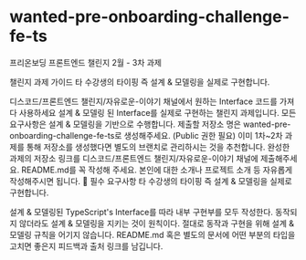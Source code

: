 # wanted-pre-onboarding-challenge-fe-ts

프리온보딩 프론트엔드 챌린지 2월 - 3차 과제

챌린지 과제 가이드
타 수강생의 타이핑 즉 설계 & 모델링을 실제로 구현합니다.

디스코드/프론트엔드 챌린지/자유로운-이야기 채널에서 원하는 Interface 코드를 가져다 사용하세요
설계 & 모델링 된 Interface를 실제로 구현하는 챌린지 과제입니다.
모든 요구사항은 설계 & 모델링을 기반으로 수행합니다.
제출할 저장소 명은 wanted-pre-onboarding-challenge-fe-ts로 생성해주세요. (Public 권한 필요)
이미 1차~2차 과제를 통해 저장소를 생성했다면 별도의 브랜치로 관리하시는 것을 추천합니다.
완성한 과제의 저장소 링크를 디스코드/프론트엔드 챌린지/자유로운-이야기 채널에 제출해주세요.
README.md를 꼭 작성해 주세요.
본인에 대한 소개나 프로젝트 소개 등 자유롭게 작성해주시면 됩니다.
📝 필수 요구사항
타 수강생의 타이핑 즉 설계 & 모델링을 실제로 구현합니다.

설계 & 모델링된 TypeScript's Interface를 따라 내부 구현부를 모두 작성한다.
동작되지 않더라도 설계 & 모델링을 지키는 것이 원칙이다.
절대로 동작과 구현을 위해 설계 & 모델링 규칙을 어기지 않습니다.
README.md 혹은 별도의 문서에 어떤 부분의 타입을 고치면 좋은지 피드백과 출처 링크를 남깁니다.
